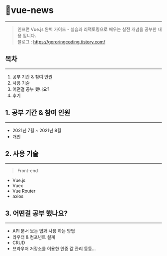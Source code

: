 # 📌vue-news

---

> 인프런 Vue.js 완벽 가이드 - 실습과 리팩토링으로 배우는 실전 개념을 공부한 내용 입니다.  
> 블로그 : <https://gororingcoding.tistory.com/>

## 목차

---

1. 공부 기간 & 참여 인원
2. 사용 기술
3. 어떤걸 공부 했나요?
4. 후기

## 1. 공부 기간 & 참여 인원

---

- 2021년 7월 ~ 2021년 8월
- 개인

## 2. 사용 기술

---

> Front-end

- Vue.js
- Vuex
- Vue Router
- axios

## 3. 어떤걸 공부 했나요?

---

- API 문서 보는 법과 사용 하는 방법
- 라우터 & 컴포넌트 설계
- CRUD
- 브라우저 저장소를 이용한 인증 값 관리 등등...
